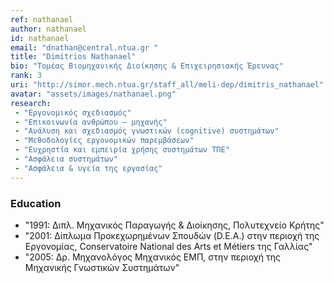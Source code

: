 ```yaml
---
ref: nathanael
author: nathanael
id: nathanael
email: "dnathan@central.ntua.gr "
title: "Dimitrios Nathanael"
bio: "Τομέας Βιομηχανικής Διοίκησης & Επιχειρησιακής Έρευνας"
rank: 3
uri: "http://simor.mech.ntua.gr/staff_all/meli-dep/dimitris_nathanael"
avatar: "assets/images/nathanael.png"
research:
 - "Εργονομικός σχεδιασμός"
 - "Eπικοινωνία ανθρώπου – μηχανής"
 - "Aνάλυση και σχεδιασμός γνωστικών (cognitive) συστημάτων"
 - "Mεθοδολογίες εργονομικών παρεμβάσεων"
 - "Eυχρηστία και εμπειρία χρήσης συστημάτων ΤΠΕ"
 - "Aσφάλεια συστημάτων"
 - "Aσφάλεια & υγεία της εργασίας"
---
```


### Education
  - "1991: Διπλ. Μηχανικός Παραγωγής & Διοίκησης, Πολυτεχνείο Κρήτης"
  - "2001: Δίπλωμα Προκεχωρημένων Σπουδών (D.E.A.) στην περιοχή της Εργονομίας, Conservatoire National des Arts et Métiers της Γαλλίας"
  - "2005: Δρ. Μηχανολόγος Μηχανικός ΕΜΠ, στην περιοχή της Μηχανικής Γνωστικών Συστημάτων"